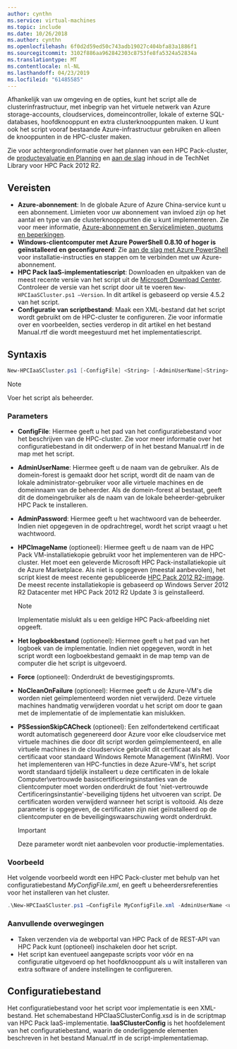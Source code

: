 ```yaml
---
author: cynthn
ms.service: virtual-machines
ms.topic: include
ms.date: 10/26/2018
ms.author: cynthn
ms.openlocfilehash: 6f0d2d59ed50c743adb19027c404bfa83a1886f1
ms.sourcegitcommit: 3102f886aa962842303c8753fe8fa5324a52834a
ms.translationtype: MT
ms.contentlocale: nl-NL
ms.lasthandoff: 04/23/2019
ms.locfileid: "61485585"
---
```

Afhankelijk van uw omgeving en de opties, kunt het script alle de clusterinfrastructuur, met inbegrip van het virtuele netwerk van Azure storage-accounts, cloudservices, domeincontroller, lokale of externe SQL-databases, hoofdknooppunt en extra clusterknooppunten maken. U kunt ook het script vooraf bestaande Azure-infrastructuur gebruiken en alleen de knooppunten in de HPC-cluster maken.

Zie voor achtergrondinformatie over het plannen van een HPC Pack-cluster, de [productevaluatie en Planning](https://technet.microsoft.com/library/jj899596.aspx) en [aan de slag](https://technet.microsoft.com/library/jj899590.aspx) inhoud in de TechNet Library voor HPC Pack 2012 R2.

## <a name="prerequisites"></a>Vereisten
* **Azure-abonnement**: In de globale Azure of Azure China-service kunt u een abonnement. Limieten voor uw abonnement van invloed zijn op het aantal en type van de clusterknooppunten die u kunt implementeren. Zie voor meer informatie, [Azure-abonnement en Servicelimieten, quotums en beperkingen](../articles/azure-subscription-service-limits.md).
* **Windows-clientcomputer met Azure PowerShell 0.8.10 of hoger is geïnstalleerd en geconfigureerd**: Zie [aan de slag met Azure PowerShell](/powershell/azureps-cmdlets-docs) voor installatie-instructies en stappen om te verbinden met uw Azure-abonnement.
* **HPC Pack IaaS-implementatiescript**: Downloaden en uitpakken van de meest recente versie van het script uit de [Microsoft Download Center](https://www.microsoft.com/download/details.aspx?id=44949). Controleer de versie van het script door uit te voeren `New-HPCIaaSCluster.ps1 –Version`. In dit artikel is gebaseerd op versie 4.5.2 van het script.
* **Configuratie van scriptbestand**: Maak een XML-bestand dat het script wordt gebruikt om de HPC-cluster te configureren. Zie voor informatie over en voorbeelden, secties verderop in dit artikel en het bestand Manual.rtf die wordt meegestuurd met het implementatiescript.

## <a name="syntax"></a>Syntaxis
```powershell
New-HPCIaaSCluster.ps1 [-ConfigFile] <String> [-AdminUserName]<String> [[-AdminPassword] <String>] [[-HPCImageName] <String>] [[-LogFile] <String>] [-Force] [-NoCleanOnFailure] [-PSSessionSkipCACheck] [<CommonParameters>]
```
> [!NOTE]
> Voer het script als beheerder.
> 
> 

### <a name="parameters"></a>Parameters
* **ConfigFile**: Hiermee geeft u het pad van het configuratiebestand voor het beschrijven van de HPC-cluster. Zie voor meer informatie over het configuratiebestand in dit onderwerp of in het bestand Manual.rtf in de map met het script.
* **AdminUserName**: Hiermee geeft u de naam van de gebruiker. Als de domein-forest is gemaakt door het script, wordt dit de naam van de lokale administrator-gebruiker voor alle virtuele machines en de domeinnaam van de beheerder. Als de domein-forest al bestaat, geeft dit de domeingebruiker als de naam van de lokale beheerder-gebruiker HPC Pack te installeren.
* **AdminPassword**: Hiermee geeft u het wachtwoord van de beheerder. Indien niet opgegeven in de opdrachtregel, wordt het script vraagt u het wachtwoord.
* **HPCImageName** (optioneel): Hiermee geeft u de naam van de HPC Pack VM-installatiekopie gebruikt voor het implementeren van de HPC-cluster. Het moet een geleverde Microsoft HPC Pack-installatiekopie uit de Azure Marketplace. Als niet is opgegeven (meestal aanbevolen), het script kiest de meest recente gepubliceerde [HPC Pack 2012 R2-image](https://azure.microsoft.com/marketplace/partners/microsoft/hpcpack2012r2onwindowsserver2012r2/). De meest recente installatiekopie is gebaseerd op Windows Server 2012 R2 Datacenter met HPC Pack 2012 R2 Update 3 is geïnstalleerd.
  
  > [!NOTE]
  > Implementatie mislukt als u een geldige HPC Pack-afbeelding niet opgeeft.
  > 
  > 
* **Het logboekbestand** (optioneel): Hiermee geeft u het pad van het logboek van de implementatie. Indien niet opgegeven, wordt in het script wordt een logboekbestand gemaakt in de map temp van de computer die het script is uitgevoerd.
* **Force** (optioneel): Onderdrukt de bevestigingspromts.
* **NoCleanOnFailure** (optioneel): Hiermee geeft u de Azure-VM's die worden niet geïmplementeerd worden niet verwijderd. Deze virtuele machines handmatig verwijderen voordat u het script om door te gaan met de implementatie of de implementatie kan mislukken.
* **PSSessionSkipCACheck** (optioneel): Een zelfondertekend certificaat wordt automatisch gegenereerd door Azure voor elke cloudservice met virtuele machines die door dit script worden geïmplementeerd, en alle virtuele machines in de cloudservice gebruikt dit certificaat als het certificaat voor standaard Windows Remote Management (WinRM). Voor het implementeren van HPC-functies in deze Azure-VM's, het script wordt standaard tijdelijk installeert u deze certificaten in de lokale Computer\\vertrouwde basiscertificeringsinstanties van de clientcomputer moet worden onderdrukt de fout 'niet-vertrouwde Certificeringsinstantie'-beveiliging tijdens het uitvoeren van script. De certificaten worden verwijderd wanneer het script is voltooid. Als deze parameter is opgegeven, de certificaten zijn niet geïnstalleerd op de clientcomputer en de beveiligingswaarschuwing wordt onderdrukt.
  
  > [!IMPORTANT]
  > Deze parameter wordt niet aanbevolen voor productie-implementaties.
  > 
  > 

### <a name="example"></a>Voorbeeld
Het volgende voorbeeld wordt een HPC Pack-cluster met behulp van het configuratiebestand *MyConfigFile.xml*, en geeft u beheerdersreferenties voor het installeren van het cluster.

```powershell
.\New-HPCIaaSCluster.ps1 –ConfigFile MyConfigFile.xml -AdminUserName <username> –AdminPassword <password>
```

### <a name="additional-considerations"></a>Aanvullende overwegingen
* Taken verzenden via de webportal van HPC Pack of de REST-API van HPC Pack kunt (optioneel) inschakelen door het script.
* Het script kan eventueel aangepaste scripts voor vóór en na configuratie uitgevoerd op het hoofdknooppunt als u wilt installeren van extra software of andere instellingen te configureren.

## <a name="configuration-file"></a>Configuratiebestand
Het configuratiebestand voor het script voor implementatie is een XML-bestand. Het schemabestand HPCIaaSClusterConfig.xsd is in de scriptmap van HPC Pack IaaS-implementatie. **IaaSClusterConfig** is het hoofdelement van het configuratiebestand, waarin de onderliggende elementen beschreven in het bestand Manual.rtf in de script-implementatiemap.

